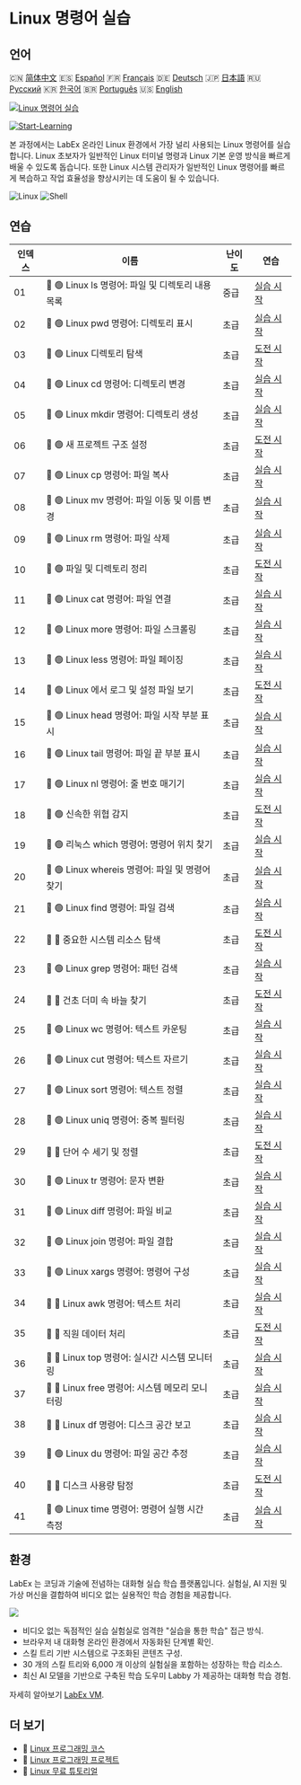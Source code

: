 # Linux 명령어 실습

## 언어

🇨🇳 [简体中文](README_zh.md) 🇪🇸 [Español](README_es.md) 🇫🇷 [Français](README_fr.md) 🇩🇪 [Deutsch](README_de.md) 🇯🇵 [日本語](README_ja.md) 🇷🇺 [Русский](README_ru.md) 🇰🇷 [한국어](README_ko.md) 🇧🇷 [Português](README_pt.md) 🇺🇸 [English](README.md) 

[![Linux 명령어 실습](https://cover-creator.labex.io/linux-basic-commands-practice-online.png?lang=ko)](https://labex.io/ko/courses/linux-basic-commands-practice-online)

[![Start-Learning](https://img.shields.io/badge/Start-Learning-whitesmoke?style=for-the-badge)](https://labex.io/ko/courses/linux-basic-commands-practice-online)

본 과정에서는 LabEx 온라인 Linux 환경에서 가장 널리 사용되는 Linux 명령어를 실습합니다. Linux 초보자가 일반적인 Linux 터미널 명령과 Linux 기본 운영 방식을 빠르게 배울 수 있도록 돕습니다. 또한 Linux 시스템 관리자가 일반적인 Linux 명령어를 빠르게 복습하고 작업 효율성을 향상시키는 데 도움이 될 수 있습니다.

![Linux](https://img.shields.io/badge/Linux-whitesmoke?style=for-the-badge&logo=linux)
![Shell](https://img.shields.io/badge/Shell-whitesmoke?style=for-the-badge&logo=shell)


## 연습

|   인덱스 | 이름                                              | 난이도   | 연습                                                                                                                              |
|----------|---------------------------------------------------|----------|-----------------------------------------------------------------------------------------------------------------------------------|
|       01 | 📖 🟢 Linux ls 명령어: 파일 및 디렉토리 내용 목록 | 중급     | <a target='_blank' href='https://labex.io/ko/tutorials/linux-linux-ls-command-content-listing-219205'>실습 시작</a>               |
|       02 | 📖 🟢 Linux pwd 명령어: 디렉토리 표시             | 초급     | <a target='_blank' href='https://labex.io/ko/tutorials/linux-linux-pwd-command-directory-displaying-209734'>실습 시작</a>         |
|       03 | 🎯 🟢 Linux 디렉토리 탐색                         | 초급     | <a target='_blank' href='https://labex.io/ko/tutorials/linux-directory-navigation-387844'>도전 시작</a>                           |
|       04 | 📖 🟢 Linux cd 명령어: 디렉토리 변경              | 초급     | <a target='_blank' href='https://labex.io/ko/tutorials/linux-linux-cd-command-directory-changing-209733'>실습 시작</a>            |
|       05 | 📖 🟢 Linux mkdir 명령어: 디렉토리 생성           | 초급     | <a target='_blank' href='https://labex.io/ko/tutorials/linux-linux-mkdir-command-directory-creating-209739'>실습 시작</a>         |
|       06 | 🎯 🟢 새 프로젝트 구조 설정                       | 초급     | <a target='_blank' href='https://labex.io/ko/tutorials/linux-setting-up-a-new-project-structure-387859'>도전 시작</a>             |
|       07 | 📖 🟢 Linux cp 명령어: 파일 복사                  | 초급     | <a target='_blank' href='https://labex.io/ko/tutorials/linux-linux-cp-command-file-copying-209744'>실습 시작</a>                  |
|       08 | 📖 🟢 Linux mv 명령어: 파일 이동 및 이름 변경     | 초급     | <a target='_blank' href='https://labex.io/ko/tutorials/linux-linux-mv-command-file-moving-and-renaming-209743'>실습 시작</a>      |
|       09 | 📖 🟢 Linux rm 명령어: 파일 삭제                  | 초급     | <a target='_blank' href='https://labex.io/ko/tutorials/linux-linux-rm-command-file-removing-209741'>실습 시작</a>                 |
|       10 | 🎯 🟢 파일 및 디렉토리 정리                       | 초급     | <a target='_blank' href='https://labex.io/ko/tutorials/linux-organizing-files-and-directories-387877'>도전 시작</a>               |
|       11 | 📖 🟢 Linux cat 명령어: 파일 연결                 | 초급     | <a target='_blank' href='https://labex.io/ko/tutorials/linux-linux-cat-command-file-concatenating-210986'>실습 시작</a>           |
|       12 | 📖 🟢 Linux more 명령어: 파일 스크롤링            | 초급     | <a target='_blank' href='https://labex.io/ko/tutorials/linux-linux-more-command-file-scrolling-214299'>실습 시작</a>              |
|       13 | 📖 🟢 Linux less 명령어: 파일 페이징              | 초급     | <a target='_blank' href='https://labex.io/ko/tutorials/linux-linux-less-command-file-paging-214301'>실습 시작</a>                 |
|       14 | 🎯 🟢 Linux 에서 로그 및 설정 파일 보기           | 초급     | <a target='_blank' href='https://labex.io/ko/tutorials/linux-viewing-log-and-configuration-files-in-linux-387914'>도전 시작</a>   |
|       15 | 📖 🟢 Linux head 명령어: 파일 시작 부분 표시      | 초급     | <a target='_blank' href='https://labex.io/ko/tutorials/linux-linux-head-command-file-beginning-display-214302'>실습 시작</a>      |
|       16 | 📖 🟢 Linux tail 명령어: 파일 끝 부분 표시        | 초급     | <a target='_blank' href='https://labex.io/ko/tutorials/linux-linux-tail-command-file-end-display-214303'>실습 시작</a>            |
|       17 | 📖 🟢 Linux nl 명령어: 줄 번호 매기기             | 초급     | <a target='_blank' href='https://labex.io/ko/tutorials/linux-linux-nl-command-line-numbering-210988'>실습 시작</a>                |
|       18 | 🎯 🟢 신속한 위협 감지                            | 초급     | <a target='_blank' href='https://labex.io/ko/tutorials/linux-rapid-threat-detection-387930'>도전 시작</a>                         |
|       19 | 📖 🟢 리눅스 which 명령어: 명령어 위치 찾기       | 초급     | <a target='_blank' href='https://labex.io/ko/tutorials/linux-linux-which-command-command-locating-215210'>실습 시작</a>           |
|       20 | 📖 🟢 Linux whereis 명령어: 파일 및 명령어 찾기   | 초급     | <a target='_blank' href='https://labex.io/ko/tutorials/linux-linux-whereis-command-file-and-command-finding-215211'>실습 시작</a> |
|       21 | 📖 🟢 Linux find 명령어: 파일 검색                | 초급     | <a target='_blank' href='https://labex.io/ko/tutorials/linux-linux-find-command-file-searching-219191'>실습 시작</a>              |
|       22 | 🎯 🔵 중요한 시스템 리소스 탐색                   | 초급     | <a target='_blank' href='https://labex.io/ko/tutorials/linux-discover-critical-system-resources-388032'>도전 시작</a>             |
|       23 | 📖 🟢 Linux grep 명령어: 패턴 검색                | 초급     | <a target='_blank' href='https://labex.io/ko/tutorials/linux-linux-grep-command-pattern-searching-219192'>실습 시작</a>           |
|       24 | 🎯 🔵 건초 더미 속 바늘 찾기                      | 초급     | <a target='_blank' href='https://labex.io/ko/tutorials/linux-needle-in-the-haystack-388109'>도전 시작</a>                         |
|       25 | 📖 🟢 Linux wc 명령어: 텍스트 카운팅              | 초급     | <a target='_blank' href='https://labex.io/ko/tutorials/linux-linux-wc-command-text-counting-219200'>실습 시작</a>                 |
|       26 | 📖 🟢 Linux cut 명령어: 텍스트 자르기             | 초급     | <a target='_blank' href='https://labex.io/ko/tutorials/linux-linux-cut-command-text-cutting-219187'>실습 시작</a>                 |
|       27 | 📖 🟢 Linux sort 명령어: 텍스트 정렬              | 초급     | <a target='_blank' href='https://labex.io/ko/tutorials/linux-linux-sort-command-text-sorting-219196'>실습 시작</a>                |
|       28 | 📖 🟢 Linux uniq 명령어: 중복 필터링              | 초급     | <a target='_blank' href='https://labex.io/ko/tutorials/linux-linux-uniq-command-duplicate-filtering-219199'>실습 시작</a>         |
|       29 | 🎯 🔵 단어 수 세기 및 정렬                        | 초급     | <a target='_blank' href='https://labex.io/ko/tutorials/linux-word-count-and-sorting-388125'>도전 시작</a>                         |
|       30 | 📖 🟢 Linux tr 명령어: 문자 변환                  | 초급     | <a target='_blank' href='https://labex.io/ko/tutorials/linux-linux-tr-command-character-translating-219198'>실습 시작</a>         |
|       31 | 📖 🟢 Linux diff 명령어: 파일 비교                | 초급     | <a target='_blank' href='https://labex.io/ko/tutorials/linux-linux-diff-command-file-comparing-219189'>실습 시작</a>              |
|       32 | 📖 🟢 Linux join 명령어: 파일 결합                | 초급     | <a target='_blank' href='https://labex.io/ko/tutorials/linux-linux-join-command-file-joining-219193'>실습 시작</a>                |
|       33 | 📖 🟢 Linux xargs 명령어: 명령어 구성             | 초급     | <a target='_blank' href='https://labex.io/ko/tutorials/linux-linux-xargs-command-command-building-219201'>실습 시작</a>           |
|       34 | 📖 🔵 Linux awk 명령어: 텍스트 처리               | 초급     | <a target='_blank' href='https://labex.io/ko/tutorials/linux-linux-awk-command-text-processing-388493'>실습 시작</a>              |
|       35 | 🎯 🔵 직원 데이터 처리                            | 초급     | <a target='_blank' href='https://labex.io/ko/tutorials/linux-processing-employees-data-388132'>도전 시작</a>                      |
|       36 | 📖 🔵 Linux top 명령어: 실시간 시스템 모니터링    | 초급     | <a target='_blank' href='https://labex.io/ko/tutorials/linux-linux-top-command-real-time-system-monitoring-388500'>실습 시작</a>  |
|       37 | 📖 🔵 Linux free 명령어: 시스템 메모리 모니터링   | 초급     | <a target='_blank' href='https://labex.io/ko/tutorials/linux-linux-free-command-monitoring-system-memory-388496'>실습 시작</a>    |
|       38 | 📖 🔵 Linux df 명령어: 디스크 공간 보고           | 초급     | <a target='_blank' href='https://labex.io/ko/tutorials/linux-linux-df-command-disk-space-reporting-219188'>실습 시작</a>          |
|       39 | 📖 🟢 Linux du 명령어: 파일 공간 추정             | 초급     | <a target='_blank' href='https://labex.io/ko/tutorials/linux-linux-du-command-file-space-estimating-219190'>실습 시작</a>         |
|       40 | 🎯 🔵 디스크 사용량 탐정                          | 초급     | <a target='_blank' href='https://labex.io/ko/tutorials/linux-disk-usage-detective-388099'>도전 시작</a>                           |
|       41 | 📖 🟢 Linux time 명령어: 명령어 실행 시간 측정    | 초급     | <a target='_blank' href='https://labex.io/ko/tutorials/linux-linux-time-command-command-timing-219197'>실습 시작</a>              |

## 환경

LabEx 는 코딩과 기술에 전념하는 대화형 실습 학습 플랫폼입니다. 실험실, AI 지원 및 가상 머신을 결합하여 비디오 없는 실용적인 학습 경험을 제공합니다.

![](https://tutorial-screenshot.getvm.io/images/vm-1725247253.png)

- 비디오 없는 독점적인 실습 실험실로 엄격한 "실습을 통한 학습" 접근 방식.
- 브라우저 내 대화형 온라인 환경에서 자동화된 단계별 확인.
- 스킬 트리 기반 시스템으로 구조화된 콘텐츠 구성.
- 30 개의 스킬 트리와 6,000 개 이상의 실험실을 포함하는 성장하는 학습 리소스.
- 최신 AI 모델을 기반으로 구축된 학습 도우미 Labby 가 제공하는 대화형 학습 경험.

자세히 알아보기 [LabEx VM](https://support.labex.io/using-labex/virtual-machine).

## 더 보기

- 🔗 [Linux 프로그래밍 코스](https://github.com/labex-labs/awesome-programming-courses)
- 🔗 [Linux 프로그래밍 프로젝트](https://github.com/labex-labs/awesome-programming-projects)
- 🔗 [Linux 무료 튜토리얼](https://github.com/labex-labs/linux-free-tutorials)

